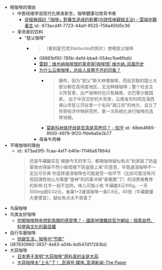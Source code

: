 - 喝咖啡的理由
	- 中医经络学说现代化焕发新生，咖啡健康功效背书者
		- [從經絡探討「咖啡」對養生造成的影響(功效性味歸經主治) - 雲端中醫養生](https://cloudtcm.com/article/416)
		  id:: 673acd4f-7723-44a0-8525-756a45fd5c36
	- 革命家的饮料
		- “慈父咖啡”
			- >（看到星巴克Starbucks的照片）想喝慈父咖啡
				- ((6661bf92-785b-4efd-bba4-054ec1be6fbd))
				- [雷颐：维也纳咖啡馆的革命家|咖啡馆| 维也纳_凤凰历史](https://news.ifeng.com/a/20140806/41463517_0.shtml)
				- [为什么云南咖啡，总给人良莠不齐的印象？](https://baijiahao.baidu.com/s?id=1720374006536074122)
					- >据传，因为“慈父”斯大林嗜咖啡，而前苏联的国土大部分都在高纬度地区，无法种植咖啡；整个社会主义阵营里，出产咖啡的也只有越南、古巴等少数国家。
					  出于中苏交好的大背景，云南省农科院在滇西保山市怒江河谷里一个名叫“潞江坝”的地方，设立了热带经济作物研究所，第一次系统化进行咖啡的选育培植。
					- [莫斯科地铁环线是否真是茶杯印？ - 知乎](https://www.zhihu.com/question/23350980)
					  id:: 68eb4665-9500-4979-9f20-ffde6a0e2b77
				- 母亲牛肉棒
- 不喝咖啡的理由
	- id:: 673ad3f5-7caa-4af7-b40e-11146a67864d
	  >还是牛磺酸实在
	  根据今天的学习，都喝咖啡疑似有点“别家装了防盗窗我也得装不然小偷爬楼下防盗窗上来”的意思，毕竟速溶咖啡不一定比可乐爽
	  你选择速溶咖啡也可能是受一些环节（比如可能没有问但回溯性地认为需要“提神”的同事冲得“香飘飘”了）的消费者教育的影响
	  红牛一般不加热，味儿可能小些
	  牛磺酸4元100g，一天500mg就0.02元，雀巢1+2速溶咖啡一条0.9元，45倍（牛磺酸量大更便宜），疑似有点太不吝啬了
- 鸟屎咖啡
- 鸟类友好咖啡
	- [你喝咖啡時有想到鳥類的感受嗎？ - 國家地理雜誌官方網站｜探索自然、科學與文化的最佳權](https://www.natgeomedia.com/environment/article/content-8105.html)
- 自行车磨咖啡
	- [低碳生活，咖啡也“节能”](https://site.douban.com/www.bcoffee.cn/widget/notes/13040994/note/270825565/)
- ((67830960-3837-4e83-a04b-bd547d17283b))
- 大蒜咖啡
	- [日本男子发明“大蒜咖啡”原料真的全是大蒜](https://language.chinadaily.com.cn/2017-10/19/content_33402028.htm)
	- [大蒜咖啡太“上头”了！_澎湃号·媒体_澎湃新闻-The Paper](https://www.thepaper.cn/newsDetail_forward_30248225)